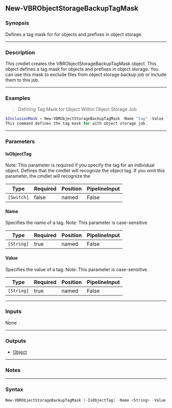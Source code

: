 New-VBRObjectStorageBackupTagMask
---------------------------------

### Synopsis
Defines a tag mask for for objects and prefixes in object storage.

---

### Description

This cmdlet creates the VBRObjectStorageBackupTagMask object. This object defines a tag mask for objects and prefixes in object storage. You can use this mask to exclude files from object storage backup job or include them to this job.

---

### Examples
> Defining Tag Mask for Object Within Object Storage Job

```PowerShell
$InclusionMask = New-VBRObjectStorageBackupTagMask -Name "tag" -Value "tag" -IsObjectTag
This command defines the tag mask for with object storage job.
```

---

### Parameters
#### **IsObjectTag**
Note: This parameter is required if you specify the tag for an individual object. Defines that the cmdlet will recognize the object tag. If you omit this parameter, the cmdlet will recognize the

|Type      |Required|Position|PipelineInput|
|----------|--------|--------|-------------|
|`[Switch]`|false   |named   |False        |

#### **Name**
Specifies the name of a tag. Note: This parameter is case-sensitive

|Type      |Required|Position|PipelineInput|
|----------|--------|--------|-------------|
|`[String]`|true    |named   |False        |

#### **Value**
Specifies the value of a tag. Note: This parameter is case-sensitive.

|Type      |Required|Position|PipelineInput|
|----------|--------|--------|-------------|
|`[String]`|true    |named   |False        |

---

### Inputs
None

---

### Outputs
* [Object](https://learn.microsoft.com/en-us/dotnet/api/System.Object)

---

### Notes

---

### Syntax
```PowerShell
New-VBRObjectStorageBackupTagMask [-IsObjectTag] -Name <String> -Value <String> [<CommonParameters>]
```

